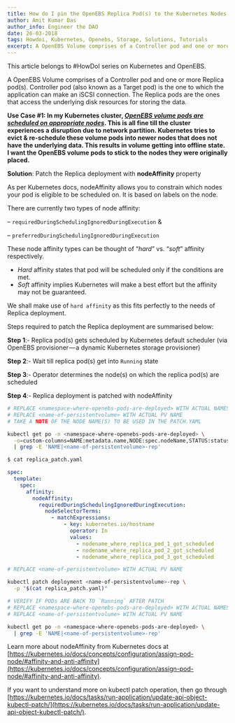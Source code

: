 ```yaml
---
title: How do I pin the OpenEBS Replica Pod(s) to the Kubernetes Nodes where they were scheduled?
author: Amit Kumar Das
author_info: Engineer the DAO
date: 26-03-2018
tags: Howdoi, Kubernetes, Openebs, Storage, Solutions, Tutorials
excerpt: A OpenEBS Volume comprises of a Controller pod and one or more Replica pod(s). Controller pod (also known as a Target pod) is the one to which the application can make an iSCSI connection.
---
```


This article belongs to #HowDoI series on Kubernetes and OpenEBS.

A OpenEBS Volume comprises of a Controller pod and one or more Replica pod(s). Controller pod (also known as a Target pod) is the one to which the application can make an iSCSI connection. The Replica pods are the ones that access the underlying disk resources for storing the data.

**Use Case #1: In my Kubernetes cluster, [_OpenEBS volume pods are scheduled on appropriate nodes_](https://blog.openebs.io/how-do-i-configure-openebs-to-use-storage-on-specific-kubernetes-nodes-361e3e842a78). This is all fine till the cluster experiences a disruption due to network partition. Kubernetes tries to evict & re-schedule these volume pods into newer nodes that does not have the underlying data. This results in volume getting into offline state. I want the OpenEBS volume pods to stick to the nodes they were originally placed.**

**Solution**: Patch the Replica deployment with **nodeAffinity** property

As per Kubernetes docs, nodeAffinity allows you to constrain which nodes your pod is eligible to be scheduled on. It is based on labels on the node.

There are currently two types of node affinity:

– `requiredDuringSchedulingIgnoredDuringExecution` &

– `preferredDuringSchedulingIgnoredDuringExecution`

These node affinity types can be thought of “_hard_” vs. “_soft_” affinity respectively.

- _Hard_ affinity states that pod will be scheduled only if the conditions are met.
- _Soft_ affinity implies Kubernetes will make a best effort but the affinity may not be guaranteed.

We shall make use of `hard affinity` as this fits perfectly to the needs of Replica deployment.

Steps required to patch the Replica deployment are summarised below:

**Step 1**:- Replica pod(s) gets scheduled by Kubernetes default scheduler (via OpenEBS provisioner — a dynamic Kubernetes storage provisioner)

**Step 2**:- Wait till replica pod(s) get into `Running` state

**Step 3**:- Operator determines the node(s) on which the replica pod(s) are scheduled

**Step 4**:- Replica deployment is patched with nodeAffinity

```bash
# REPLACE <namespace-where-openebs-pods-are-deployed> WITH ACTUAL NAMESPACE
# REPLACE <name-of-persistentvolume> WITH ACTUAL PV NAME
# TAKE A NOTE OF THE NODE NAME(S) TO BE USED IN THE PATCH.YAML

kubectl get po -n <namespace-where-openebs-pods-are-deployed> \
  -o=custom-columns=NAME:metadata.name,NODE:spec.nodeName,STATUS:status.phase \
  | grep -E 'NAME|<name-of-persistentvolume>-rep'
```

```bash
$ cat replica_patch.yaml
```

```yaml
spec:
  template:
    spec:
      affinity:
        nodeAffinity:
          requiredDuringSchedulingIgnoredDuringExecution:
            nodeSelectorTerms:
              - matchExpressions:
                  - key: kubernetes.io/hostname
                    operator: In
                    values:
                      - nodename_where_replica_pod_1_got_scheduled
                      - nodename_where_replica_pod_2_got_scheduled
                      - nodename_where_replica_pod_3_got_scheduled
```

```bash
# REPLACE <name-of-persistentvolume> WITH ACTUAL PV NAME

kubectl patch deployment <name-of-persistentvolume>-rep \
  -p "$(cat replica_patch.yaml)"
```

```bash
# VERIFY IF PODs ARE BACK TO `Running` AFTER PATCH
# REPLACE <namespace-where-openebs-pods-are-deployed> WITH ACTUAL NAMESPACE
# REPLACE <name-of-persistentvolume> WITH ACTUAL PV NAME

kubectl get po -n <namespace-where-openebs-pods-are-deployed> \
  | grep -E 'NAME|<name-of-persistentvolume>-rep'
```

Learn more about nodeAffinity from Kubernetes docs at [https://kubernetes.io/docs/concepts/configuration/assign-pod-node/#affinity-and-anti-affinity](https://kubernetes.io/docs/concepts/configuration/assign-pod-node/#affinity-and-anti-affinity).

If you want to understand more on kubectl patch operation, then go through [https://kubernetes.io/docs/tasks/run-application/update-api-object-kubectl-patch/](https://kubernetes.io/docs/tasks/run-application/update-api-object-kubectl-patch/).
